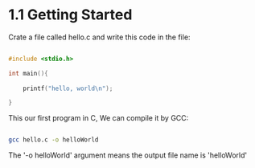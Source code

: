 # 1.1 Getting Started 

Crate a file called hello.c and write this code in the file:

```c

#include <stdio.h>

int main(){
    
    printf("hello, world\n");

}
```

This our first program in C, We can compile it by GCC:

```bash

gcc hello.c -o helloWorld
```

The '-o helloWorld' argument means the output file name is 'helloWorld'
